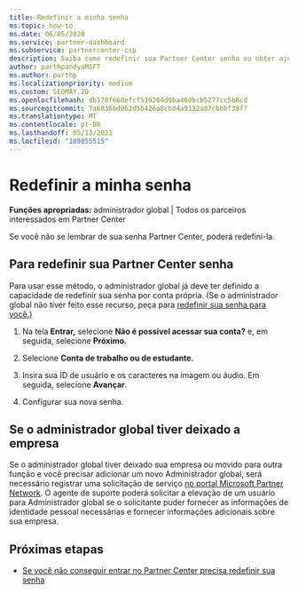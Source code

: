 ```yaml
---
title: Redefinir a minha senha
ms.topic: how-to
ms.date: 06/05/2020
ms.service: partner-dashboard
ms.subservice: partnercenter-csp
description: Saiba como redefinir sua Partner Center senha ou obter ajuda do administrador global da sua empresa. Além disso, saiba como adicionar um novo Partner Center Administrador global.
author: parthpandyaMSFT
ms.author: parthp
ms.localizationpriority: medium
ms.custom: SEOMAY.20
ms.openlocfilehash: db178f668efcf519264d9ba46dbcb5277cc5b8cd
ms.sourcegitcommit: 7a6836bd962d5b426a8cb34a9132a87cbbbf39f7
ms.translationtype: MT
ms.contentlocale: pt-BR
ms.lasthandoff: 05/13/2021
ms.locfileid: "109855515"
---
```

# <a name="reset-my-password"></a>Redefinir a minha senha
 
**Funções apropriadas:** administrador global | Todos os parceiros interessados em Partner Center


Se você não se lembrar de sua senha Partner Center, poderá redefini-la.

## <a name="to-reset-your-partner-center-password"></a>Para redefinir sua Partner Center senha

Para usar esse método, o administrador global já deve ter definido a capacidade de redefinir sua senha por conta própria. (Se o administrador global não tiver feito esse recurso, peça para [redefinir sua senha para você.)](reset-a-user-password.md)

1. Na tela **Entrar,** selecione **Não é possível acessar sua conta?** e, em seguida, selecione **Próximo**.

2. Selecione **Conta de trabalho ou de estudante.**

3. Insira sua ID de usuário e os caracteres na imagem ou áudio. Em seguida, selecione **Avançar**.

4. Configurar sua nova senha.

## <a name="if-your-global-admin-has-left-the-company"></a>Se o administrador global tiver deixado a empresa

Se o administrador global tiver deixado sua empresa ou movido para outra função e você precisar adicionar um novo Administrador global, será necessário registrar uma solicitação de serviço [no portal Microsoft Partner Network](https://partner.microsoft.com/commercial#/). O agente de suporte poderá solicitar a elevação de um usuário para Administrador global se o solicitante puder fornecer as informações de identidade pessoal necessárias e fornecer informações adicionais sobre sua empresa. 

## <a name="next-steps"></a>Próximas etapas

- [Se você não conseguir entrar no Partner Center precisa redefinir sua senha](unable-to-sign-in.md)